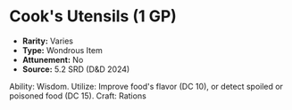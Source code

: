 # Cook's Utensils (1 GP)

- **Rarity:** Varies
- **Type:** Wondrous Item
- **Attunement:** No
- **Source:** 5.2 SRD (D&D 2024)

Ability: Wisdom. Utilize: Improve food's flavor (DC 10), or detect spoiled or poisoned food (DC 15). Craft: Rations
